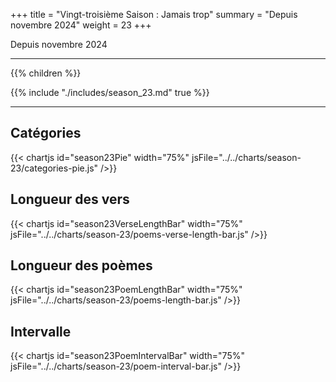 +++
title = "Vingt-troisième Saison : Jamais trop"
summary = "Depuis novembre 2024"
weight = 23
+++

Depuis novembre 2024

---
{{% children  %}}

{{% include "./includes/season_23.md" true %}}

---
## Catégories
{{< chartjs id="season23Pie" width="75%" jsFile="../../charts/season-23/categories-pie.js" />}}
## Longueur des vers
{{< chartjs id="season23VerseLengthBar" width="75%" jsFile="../../charts/season-23/poems-verse-length-bar.js" />}}
## Longueur des poèmes
{{< chartjs id="season23PoemLengthBar" width="75%" jsFile="../../charts/season-23/poems-length-bar.js" />}}
## Intervalle
{{< chartjs id="season23PoemIntervalBar" width="75%" jsFile="../../charts/season-23/poem-interval-bar.js" />}}
